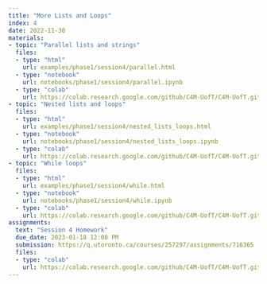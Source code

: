 ```yaml
---
title: "More Lists and Loops"
index: 4
date: 2022-11-30
materials:
- topic: "Parallel lists and strings"
  files: 
  - type: "html"
    url: examples/phase1/session4/parallel.html
  - type: "notebook"
    url: notebooks/phase1/session4/parallel.ipynb
  - type: "colab"
    url: https://colab.research.google.com/github/C4M-UofT/C4M-UofT.github.io/blob/master/notebooks/phase1/session4/parallel.ipynb
- topic: "Nested lists and loops"
  files:
  - type: "html"
    url: examples/phase1/session4/nested_lists_loops.html
  - type: "notebook"
    url: notebooks/phase1/session4/nested_lists_loops.ipynb
  - type: "colab"
    url: https://colab.research.google.com/github/C4M-UofT/C4M-UofT.github.io/blob/master/notebooks/phase1/session4/nested_lists_loops.ipynb 
- topic: "While loops"
  files:
  - type: "html"
    url: examples/phase1/session4/while.html
  - type: "notebook"
    url: notebooks/phase1/session4/while.ipynb
  - type: "colab"
    url: https://colab.research.google.com/github/C4M-UofT/C4M-UofT.github.io/blob/master/notebooks/phase1/session4/while.ipynb 
assignments:
  text: "Session 4 Homework"
  due_date: 2023-01-18 12:00 PM
  submission: https://q.utoronto.ca/courses/257297/assignments/716365
  files:
  - type: "colab" 
    url: https://colab.research.google.com/github/C4M-UofT/C4M-UofT.github.io/blob/master/notebooks/phase1/session4/phase1session4_homework.ipynb
---
```

